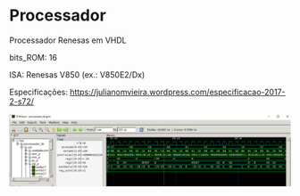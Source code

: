 # Processador

Processador Renesas em VHDL

  bits_ROM: 16

  ISA: Renesas V850 (ex.: V850E2/Dx)
  
  Especificações: https://julianomvieira.wordpress.com/especificacao-2017-2-s72/
  
  ![](fig.png)

